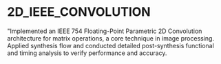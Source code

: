 # 2D_IEEE_CONVOLUTION
"Implemented an IEEE 754 Floating-Point Parametric 2D Convolution architecture for matrix operations, a core technique in image processing. Applied synthesis flow and conducted detailed post-synthesis functional and timing analysis to verify performance and accuracy.

